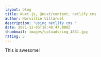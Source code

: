 ```yaml
---
layout: blog
title: Nuxt.js, @nuxt/content, netlify cms
author: Norvillie Villaruel
description: "Using netlify cms "
date: 2021-12-05T18:48:47.808Z
thumbnail: images/uploads/img_4831.jpg
rating: 5
---
```

This is awesome! 